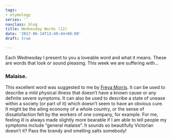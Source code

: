 ```yaml
---
tags:
- etymology
series: ''
navclass: blog
title: Wednesday Words (12)
date: '2017-06-14T13:40:44+00:00'
draft: true

---
```



Each Wednesday I present to you a loveable word and what it means. These are words that look or sound pleasing. This week we are suffering with...

### Malaise.
<!--more-->

This excellent word was suggested to me by [Freya Morris](https://freyajmorris.com/). It can be used to describe a mild physical illness that doesn’t have a known cause or any definite severe symptoms. It can also be used to describe a state of unease within a society (or part of it) which doesn’t seem to have an obvious cure. It might be the ailing economy of a whole country, or the sense of dissatisfaction felt by the workers of one company, for example.  For me, feeling ill is always made slightly more bearable if I am able to tell people my symptoms include “general malaise”. It sounds so beautifully Victorian doesn’t it? Pass the brandy and smelling salts somebody!